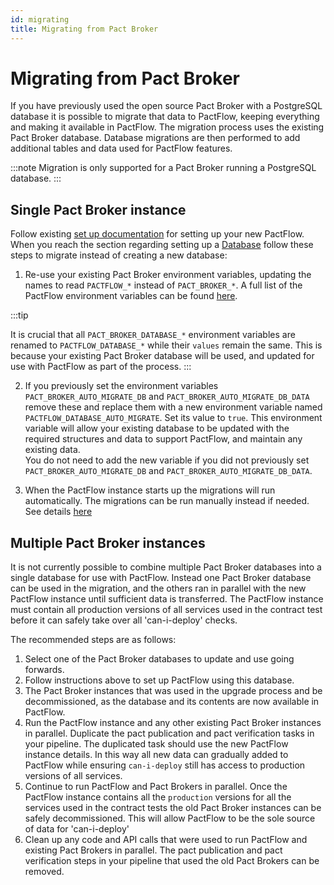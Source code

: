 ```yaml
---
id: migrating
title: Migrating from Pact Broker
---
```


# Migrating from Pact Broker

If you have previously used the open source Pact Broker with a PostgreSQL database it is possible to migrate that data to PactFlow, keeping everything and making it available in PactFlow. The migration process uses the existing Pact Broker database. Database migrations are then performed to add additional tables and data used for PactFlow features.

:::note
Migration is only supported for a Pact Broker running a PostgreSQL database.
:::

## Single Pact Broker instance

Follow existing [set up documentation](/docs/on-premises-2x) for setting up your new PactFlow. When you reach the section regarding setting up a [Database](/docs/on-premises-2x/database) follow these steps to migrate instead of creating a new database:

1. Re-use your existing Pact Broker environment variables, updating the names to read `PACTFLOW_*` instead of `PACT_BROKER_*`. A full list of the PactFlow environment variables can be found [here](/docs/on-premises-2x/environment-variables).

:::tip

It is crucial that all `PACT_BROKER_DATABASE_*` environment variables are renamed to `PACTFLOW_DATABASE_*` while their `values` remain the same. This is because your existing Pact Broker database will be used, and updated for use with PactFlow as part of the process.
:::

2. If you previously set the environment variables `PACT_BROKER_AUTO_MIGRATE_DB` and `PACT_BROKER_AUTO_MIGRATE_DB_DATA` remove these and replace them with a new environment variable named `PACTFLOW_DATABASE_AUTO_MIGRATE`. Set its value to `true`. This environment variable will allow your existing database to be updated with the required structures and data to support PactFlow, and maintain any existing data.  
You do not need to add the new variable if you did not previously set `PACT_BROKER_AUTO_MIGRATE_DB` and `PACT_BROKER_AUTO_MIGRATE_DB_DATA`.

4. When the PactFlow instance starts up the migrations will run automatically. The migrations can be run manually instead if needed. See details [here](/docs/on-premises-2x/upgrading/database-migrations)

## Multiple Pact Broker instances

It is not currently possible to combine multiple Pact Broker databases into a single database for use with PactFlow. Instead one Pact Broker database can be used in the migration, and the others ran in parallel with the new PactFlow instance until sufficient data is transferred. The PactFlow instance must contain all production versions of all services used in the contract test before it can safely take over all 'can-i-deploy' checks.

The recommended steps are as follows:

1. Select one of the Pact Broker databases to update and use going forwards.
2. Follow instructions above to set up PactFlow using this database.
3. The Pact Broker instances that was used in the upgrade process and be decommissioned, as the database and its contents are now available in PactFlow.
4. Run the PactFlow instance and any other existing Pact Broker instances in parallel. Duplicate the pact publication and pact verification tasks in your pipeline. The duplicated task should use the new PactFlow instance details. In this way all new data can gradually added to PactFlow while ensuring `can-i-deploy` still has access to production versions of all services.
5. Continue to run PactFlow and Pact Brokers in parallel. Once the PactFlow instance contains all the `production` versions for all the services used in the contract tests the old Pact Broker instances can be safely decommissioned. This will allow PactFlow to be the sole source of data for 'can-i-deploy'
6. Clean up any code and API calls that were used to run PactFlow and existing Pact Brokers in parallel. The pact publication and pact verification steps in your pipeline that used the old Pact Brokers can be removed.
